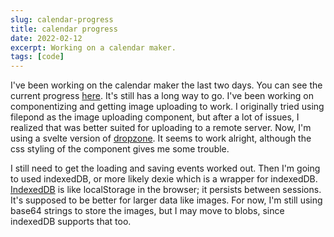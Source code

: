```yaml
---
slug: calendar-progress
title: calendar progress
date: 2022-02-12
excerpt: Working on a calendar maker.
tags: [code]
---
```


I've been working on the calendar maker the last two days. You can see the current progress [here](https://calendar.ihtfy.com/data). It's still has a long way to go. I've been working on componentizing and getting image uploading to work. I originally tried using filepond as the image uploading component, but after a lot of issues, I realized that was better suited for uploading to a remote server. Now, I'm using a svelte version of [dropzone](https://github.com/thecodejack/svelte-file-dropzone). It seems to work alright, although the css styling of the component gives me some trouble.

I still need to get the loading and saving events worked out. Then I'm going to used indexedDB, or more likely dexie which is a wrapper for indexedDB. [IndexedDB](https://developer.mozilla.org/en-US/docs/Web/API/IndexedDB_API) is like localStorage in the browser; it persists between sessions. It's supposed to be better for larger data like images. For now, I'm still using base64 strings to store the images, but I may move to blobs, since indexedDB supports that too.
